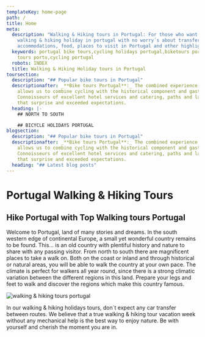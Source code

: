 ```yaml
---
templateKey: home-page
path: /
title: Home
meta:
  description: "Walking & Hiking tours in Portugal: For those who want a true
    walking & hiking holiday in portugal with no worry´s about transfer´s,
    accommodations, food, places to visit in Portugal and other highlights"
  keywords: portugal bike tours,cycling holidays portugal,biketours portugal,bike
    tours porto,cycling portugal
  robots: INDEX
  title: Walking & Hiking Holiday tours in Portugal
toursection:
  description: "## Popular bike tours in Portugal"
  descriptionafter: _**Bike tours Portugal**:_ The combined experience of our team
    allows us to combine cycling with the historical component and gastronomy.
    Connoisseurs of excellent hotel services and catering, paths and landscapes
    that surprise and exceeded expectations.
  heading: |-
    ## NORTH TO SOUTH

    ## BICYCLE HOLIDAYS PORTUGAL
blogsection:
  description: "## Popular bike tours in Portugal"
  descriptionafter: _**Bike tours Portugal**:_ The combined experience of our team
    allows us to combine cycling with the historical component and gastronomy.
    Connoisseurs of excellent hotel services and catering, paths and landscapes
    that surprise and exceeded expectations.
  heading: "## Latest blog posts"
---
```

# Portugal Walking & Hiking Tours

## Hike Portugal with Top Walking tours Portugal

Welcome to Portugal, land of many stories and dreams. In the south western edge of continental Europe, a small yet wonderful country remains to be found. This... is an old country with plentiful history and nature to share with any passing visitor. From north to south there are magnificent places to take a walk on. Both on the coast or inland and through historical or natural areas, you will be able to walk the country at your own pace. The climate is perfect for walkers all year round, since there is a strong climatic variation between the different regions in this land. Prepare your legs and feet to walk and discover the regions which make this country famous.



![walking & hiking tours portugal](/img/walking-hiking-portugal.jpg "walking & hiking tours portugal")



In our walking & hiking holidays tours, don´t expect any car transfer between routes. We believe that a true walking & hiking tour vacation week without any mechanical help is the best way to enjoy nature. Be with yourself and cherish the moment you are in.